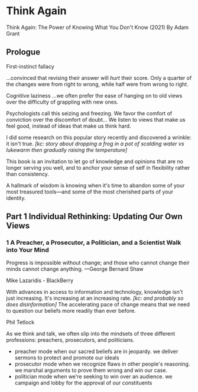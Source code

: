 # Think Again

Think Again: The Power of Knowing What You Don't Know (2021)
By Adam Grant

## Prologue

First-instinct fallacy

...convinced that revising their answer will *hurt* their score.
Only a quarter of the changes were from right to wrong, while half were from wrong to right.

Cognitive laziness ...we often prefer the ease of hanging on to old views over the difficulty of grappling with new ones.

Psychologists call this seizing and freezing. We favor the comfort of conviction over the discomfort of doubt... We listen to views that make us feel good, instead of ideas that make us think hard.

I did some research on this popular story recently and discovered a wrinkle: it isn't true.
*\[kc: story about dropping a frog in a pot of scalding water vs lukewarm then gradually raising the temperature\]*

This book is an invitation to let go of knowledge and opinions that are no longer serving you well, and to anchor your sense of self in flexibility rather than consistency.

A hallmark of wisdom is knowing when it's time to abandon some of your most treasured tools—and some of the most cherished parts of your identity.

## Part 1 Individual Rethinking: Updating Our Own Views

### 1 A Preacher, a Prosecutor, a Politician, and a Scientist Walk into Your Mind

Progress is impossible without change; and those who cannot change their minds cannot change anything. —George Bernard Shaw

Mike Lazaridis - BlackBerry

With advances in access to information and technology, knowledge isn't just increasing. It's increasing at an increasing rate.
*\[kc: and probably so does disinformation\]*
The accelerating pace of change means that we need to question our beliefs more readily than ever before.

Phil Tetlock

As we think and talk, we often slip into the mindsets of three different professions: preachers, prosecutors, and politicians.
* preacher mode when our sacred beliefs are in jeopardy. we deliver sermons to protect and promote our ideals
* prosecutor mode when we recognize flaws in other people's reasoning. we marshal arguments to prove them wrong and win our case.
* politician mode when we're seeking to win over an audience. we campaign and lobby for the approval of our constituents
